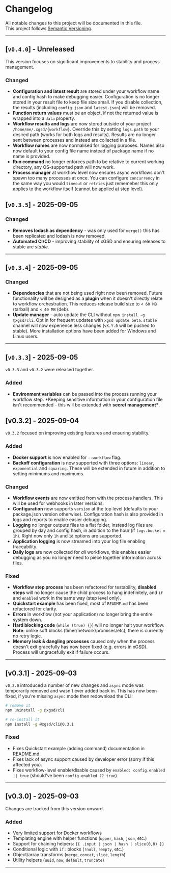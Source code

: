 # Changelog

All notable changes to this project will be documented in this file.  
This project follows [Semantic Versioning](https://semver.org/).

---

## [`v0.4.0`] - Unreleased

This version focuses on significant improvements to stability and process management.

### Changed

- **Configuration and latest result** are stored under your workflow name and config hash to make debugging easier. Configuration is no longer stored in your result file to keep file size small. If you disable collection, the results (including `config.json` and `latest.json`) will be removed.
- **Function return values** must be an object, if not the returned value is wrapped into a `data` property.
- **Workflow results and logs** are now stored outside of your project `/home/me/.xgsd/{workflow}`. Override this by setting `logs.path` to your desired path (works for both logs and results). Results are no longer sent between processes and instead are collected in a file.
- **Workflow names** are now normalised for logging purposes. Names also now default to your config file name instead of package name if no name is provided.
- **Run command** no longer enforces path to be relative to current working directory, any OS-supported path will now work.
- **Process manager** at workflow level now ensures async workflows don't spawn too many processes at once. You can configure `concurrency` in the same way you would `timeout` or `retries` just rememeber this only applies to the workflow itself (cannot be applied at step level).

## [`v0.3.5`] - 2025-09-05

### Changed

- **Removes lodash as dependency** - was only used for `merge()` this has been replicated and lodash is now removed.
- **Automated CI/CD** - improving stability of xGSD and ensuring releases to stable are _stable_.

---

## [`v0.3.4`] - 2025-09-05

### Changed

- **Dependencies** that are not being used right now been removed. Future functionality will be designed as a **plugin** when it doesn't directly relate to workflow orchestration. This reduces release build size to `< 60 MB` (tarball) and `< 40 MB` (deb).
- **Update manager** - auto update the CLI without `npm install -g @xgsd/cli`. Opt in for frequent updates with `xgsd update beta`. `stable` channel will now experience less changes (`vX.Y.0` will be pushed to stable). More installation options have been added for Windows and Linux users.

---

## [`v0.3.3`] - 2025-09-05

`v0.3.3` and `v0.3.2` were released together.

### Added

- **Environment variables** can be passed into the process running your workflow step. \*Keeping sensitive information in your configuration file isn't recommended - this will be extended with **secret management\***.

## [v0.3.2] - 2025-09-04

`v0.3.2` focused on improving existing features and ensuring stability.

### Added

- **Docker support** is now enabled for `--workflow` flag.
- **Backoff configuration** is now supported with three options: `linear`, `exponential` and `squaring`. These will be extended in future in addition to setting minimums and maximums.

### Changed

- **Workflow events** are now emitted from with the process handlers. This will be used for webhooks in later versions.
- **Configuration** now supports `version` at the top level (defaults to your package.json version otherwise). Configuration hash is also provided in logs and reports to enable easier debugging.
- **Logging** no longer outputs files to a flat folder, instead log files are grouped by day and config hash, in addition to the hour (if `logs.bucket` = `1h`). Right now only `1h` and `1d` options are supported.
- **Application logging** is now streamed into your log file enabling traceability.
- **Daily logs** are now collected for _all_ workflows, this enables easier debugging as you no longer need to piece together information across files.

### Fixed

- **Workflow step process** has been refactored for testability, **disabled steps** will no longer cause the child process to hang indefinitely, and `if` and `enabled` work in the same way (step level only).
- **Quickstart example** has been fixed, most of `README.md` has been refactored for clarity.
- **Errors** in workflow (not your application) no longer bring the entire system down.
- **Hard blocking code** (`while (true) {}`) will no longer halt your workflow. **Note**: unlike soft blocks (timer/network/promises/etc), there is currently no retry logic.
- **Memory leak & dangling processes** caused only when the process doesn't exit gracefully has now been fixed (e.g. errors in xGSD). Process will ungracefully exit if failure occurs.

---

## [v0.3.1] - 2025-09-03

`v0.3.0` introduced a number of new changes and `async` mode was temporarily removed and wasn't ever added back in. This has now been fixed, if you're missing `async` mode then redownload the CLI:

```bash
# remove it
npm uninstall -g @xgsd/cli

# re-install it
npm install -g @xgsd/cli@0.3.1
```

### Fixed

- Fixes Quickstart example (adding command) documentation in README.md.
- Fixes lack of async support caused by developer error (sorry if this affected you).
- Fixes workflow-level enable/disable caused by `enabled: config.enabled || true` (should've been `config.enabled ?? true`)

---

## [v0.3.0] - 2025-09-03

Changes are tracked from this version onward.

### Added

- Very limited support for Docker workflows
- Templating engine with helper functions (`upper`, `hash`, `json`, etc.)
- Support for chaining helpers: `{{ .input | json | hash | slice(0,8) }}`
- Conditional logic with `if:` blocks (`!null`, `!empty`, etc.)
- Object/array transforms (`merge`, `concat`, `slice`, `length`)
- Utility helpers (`uuid`, `now`, `default`, `truncate`)

---
